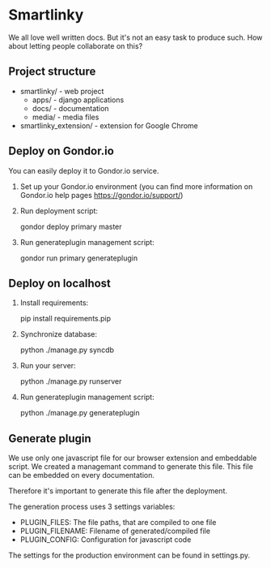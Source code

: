 Smartlinky
==========

We all love well written docs. But it's not an easy task to produce such. How about letting people collaborate on this? 

Project structure
-----------------
 * smartlinky/ - web project
   * apps/ - django applications
   * docs/ - documentation
   * media/ - media files
 * smartlinky_extension/ - extension for Google Chrome


Deploy on Gondor.io
-------------------

You can easily deploy it to Gondor.io service. 

1. Set up your Gondor.io environment (you can find more information on Gondor.io help pages https://gondor.io/support/)

2. Run deployment script:

    gondor deploy primary master


3. Run generateplugin management script:

    gondor run primary generateplugin



Deploy on localhost
-------------------

1. Install requirements:

    pip install requirements.pip


2. Synchronize database:

    python ./manage.py syncdb
    

3. Run your server:

    python ./manage.py runserver

4. Run generateplugin management script:

    python ./manage.py generateplugin


Generate plugin
---------------

We use only one javascript file for our browser extension and embeddable script. We created a managemant command to generate this file. This file can be embedded on every documentation.

Therefore it's important to generate this file after the deployment.

The generation process uses 3 settings variables:

 * PLUGIN_FILES: The file paths, that are compiled to one file
 * PLUGIN_FILENAME: Filename of generated/compiled file
 * PLUGIN_CONFIG: Configuration for javascript code

The settings for the production environment can be found in settings.py.

